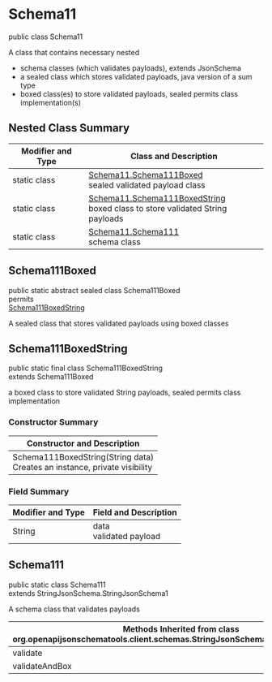# Schema11
public class Schema11

A class that contains necessary nested
- schema classes (which validates payloads), extends JsonSchema
- a sealed class which stores validated payloads, java version of a sum type
- boxed class(es) to store validated payloads, sealed permits class implementation(s)

## Nested Class Summary
| Modifier and Type | Class and Description |
| ----------------- | ---------------------- |
| static class | [Schema11.Schema111Boxed](#schema111boxed)<br> sealed validated payload class |
| static class | [Schema11.Schema111BoxedString](#schema111boxedstring)<br> boxed class to store validated String payloads |
| static class | [Schema11.Schema111](#schema111)<br> schema class |

## Schema111Boxed
public static abstract sealed class Schema111Boxed<br>
permits<br>
[Schema111BoxedString](#schema111boxedstring)

A sealed class that stores validated payloads using boxed classes

## Schema111BoxedString
public static final class Schema111BoxedString<br>
extends Schema111Boxed

a boxed class to store validated String payloads, sealed permits class implementation

### Constructor Summary
| Constructor and Description |
| --------------------------- |
| Schema111BoxedString(String data)<br>Creates an instance, private visibility |

### Field Summary
| Modifier and Type | Field and Description |
| ----------------- | ---------------------- |
| String | data<br>validated payload |

## Schema111
public static class Schema111<br>
extends StringJsonSchema.StringJsonSchema1

A schema class that validates payloads

| Methods Inherited from class org.openapijsonschematools.client.schemas.StringJsonSchema.StringJsonSchema1 |
| ------------------------------------------------------------------ |
| validate                                                           |
| validateAndBox                                                     |
